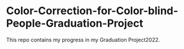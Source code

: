 # Color-Correction-for-Color-blind-People-Graduation-Project
This repo contains my progress in my Graduation Project2022.

